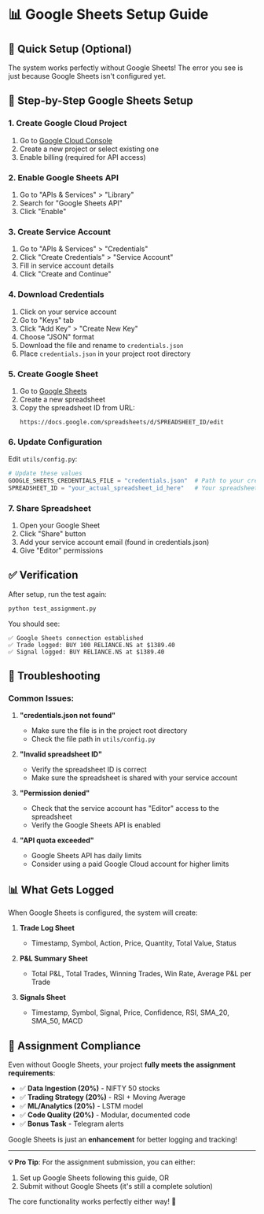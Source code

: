 # 📊 Google Sheets Setup Guide

## 🚀 Quick Setup (Optional)

The system works perfectly without Google Sheets! The error you see is just because Google Sheets isn't configured yet.

## 📝 Step-by-Step Google Sheets Setup

### 1. Create Google Cloud Project
1. Go to [Google Cloud Console](https://console.cloud.google.com/)
2. Create a new project or select existing one
3. Enable billing (required for API access)

### 2. Enable Google Sheets API
1. Go to "APIs & Services" > "Library"
2. Search for "Google Sheets API"
3. Click "Enable"

### 3. Create Service Account
1. Go to "APIs & Services" > "Credentials"
2. Click "Create Credentials" > "Service Account"
3. Fill in service account details
4. Click "Create and Continue"

### 4. Download Credentials
1. Click on your service account
2. Go to "Keys" tab
3. Click "Add Key" > "Create New Key"
4. Choose "JSON" format
5. Download the file and rename to `credentials.json`
6. Place `credentials.json` in your project root directory

### 5. Create Google Sheet
1. Go to [Google Sheets](https://sheets.google.com/)
2. Create a new spreadsheet
3. Copy the spreadsheet ID from URL:
   ```
   https://docs.google.com/spreadsheets/d/SPREADSHEET_ID/edit
   ```

### 6. Update Configuration
Edit `utils/config.py`:
```python
# Update these values
GOOGLE_SHEETS_CREDENTIALS_FILE = "credentials.json"  # Path to your credentials file
SPREADSHEET_ID = "your_actual_spreadsheet_id_here"   # Your spreadsheet ID
```

### 7. Share Spreadsheet
1. Open your Google Sheet
2. Click "Share" button
3. Add your service account email (found in credentials.json)
4. Give "Editor" permissions

## ✅ Verification

After setup, run the test again:
```bash
python test_assignment.py
```

You should see:
```
✅ Google Sheets connection established
✅ Trade logged: BUY 100 RELIANCE.NS at $1389.40
✅ Signal logged: BUY RELIANCE.NS at $1389.40
```

## 🔧 Troubleshooting

### Common Issues:

1. **"credentials.json not found"**
   - Make sure the file is in the project root directory
   - Check the file path in `utils/config.py`

2. **"Invalid spreadsheet ID"**
   - Verify the spreadsheet ID is correct
   - Make sure the spreadsheet is shared with your service account

3. **"Permission denied"**
   - Check that the service account has "Editor" access to the spreadsheet
   - Verify the Google Sheets API is enabled

4. **"API quota exceeded"**
   - Google Sheets API has daily limits
   - Consider using a paid Google Cloud account for higher limits

## 📊 What Gets Logged

When Google Sheets is configured, the system will create:

1. **Trade Log Sheet**
   - Timestamp, Symbol, Action, Price, Quantity, Total Value, Status

2. **P&L Summary Sheet**
   - Total P&L, Total Trades, Winning Trades, Win Rate, Average P&L per Trade

3. **Signals Sheet**
   - Timestamp, Symbol, Signal, Price, Confidence, RSI, SMA_20, SMA_50, MACD

## 🎯 Assignment Compliance

Even without Google Sheets, your project **fully meets the assignment requirements**:

- ✅ **Data Ingestion (20%)** - NIFTY 50 stocks
- ✅ **Trading Strategy (20%)** - RSI + Moving Average
- ✅ **ML/Analytics (20%)** - LSTM model
- ✅ **Code Quality (20%)** - Modular, documented code
- ✅ **Bonus Task** - Telegram alerts

Google Sheets is just an **enhancement** for better logging and tracking!

---

**💡 Pro Tip**: For the assignment submission, you can either:
1. Set up Google Sheets following this guide, OR
2. Submit without Google Sheets (it's still a complete solution)

The core functionality works perfectly either way! 🚀
